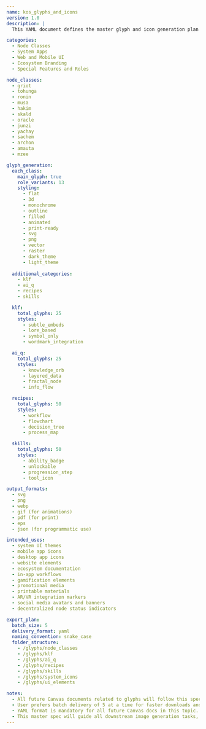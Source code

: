 ```yaml
---
name: kos_glyphs_and_icons
version: 1.0
description: |
  This YAML document defines the master glyph and icon generation plan for the full kOS ecosystem. It covers all system use cases including apps, websites, UI elements, and broader visual representation across the decentralized kOS network.

categories:
  - Node Classes
  - System Apps
  - Web and Mobile UI
  - Ecosystem Branding
  - Special Features and Roles

node_classes:
  - griot
  - tohunga
  - ronin
  - musa
  - hakim
  - skald
  - oracle
  - junzi
  - yachay
  - sachem
  - archon
  - amauta
  - mzee

glyph_generation:
  each_class:
    main_glyph: true
    role_variants: 13
    styling:
      - flat
      - 3d
      - monochrome
      - outline
      - filled
      - animated
      - print-ready
      - svg
      - png
      - vector
      - raster
      - dark_theme
      - light_theme
  
  additional_categories:
    - klf
    - ai_q
    - recipes
    - skills

  klf:
    total_glyphs: 25
    styles:
      - subtle_embeds
      - lore_based
      - symbol_only
      - wordmark_integration

  ai_q:
    total_glyphs: 25
    styles:
      - knowledge_orb
      - layered_data
      - fractal_node
      - info_flow

  recipes:
    total_glyphs: 50
    styles:
      - workflow
      - flowchart
      - decision_tree
      - process_map

  skills:
    total_glyphs: 50
    styles:
      - ability_badge
      - unlockable
      - progression_step
      - tool_icon

output_formats:
  - svg
  - png
  - webp
  - gif (for animations)
  - pdf (for print)
  - eps
  - json (for programmatic use)

intended_uses:
  - system UI themes
  - mobile app icons
  - desktop app icons
  - website elements
  - ecosystem documentation
  - in-app workflows
  - gamification elements
  - promotional media
  - printable materials
  - AR/VR integration markers
  - social media avatars and banners
  - decentralized node status indicators

export_plan:
  batch_size: 5
  delivery_format: yaml
  naming_convention: snake_case
  folder_structure:
    - /glyphs/node_classes
    - /glyphs/klf
    - /glyphs/ai_q
    - /glyphs/recipes
    - /glyphs/skills
    - /glyphs/system_icons
    - /glyphs/ui_elements

notes:
  - All future Canvas documents related to glyphs will follow this spec unless user requests a change.
  - User prefers batch delivery of 5 at a time for faster downloads and workflow.
  - YAML format is mandatory for all future Canvas docs in this topic.
  - This master spec will guide all downstream image generation tasks, exports, and design sprints.
---
```


